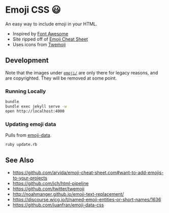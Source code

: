 # Emoji CSS :smiley:

An easy way to include emoji in your HTML.

* Inspired by [Font Awesome](http://fortawesome.github.io/Font-Awesome/)
* Site ripped off of [Emoji Cheat Sheet](http://www.emoji-cheat-sheet.com/)
* Uses icons from [Twemoji](https://twitter.github.io/twemoji/)

## Development

Note that the images under [`emoji/`](emoji/) are only there for legacy reasons, and are copyrighted. They will be removed at some point.

### Running Locally

```sh
bundle
bundle exec jekyll serve -w
open http://localhost:4000
```

### Updating emoji data

Pulls from [emoji-data](https://github.com/iamcal/emoji-data).

```sh
ruby update.rb
```

## See Also

* https://github.com/arvida/emoji-cheat-sheet.com#want-to-add-emojis-to-your-projects
* https://github.com/jch/html-pipeline
* https://github.com/twitter/twemoji
* http://noahmanger.github.io/emoji-text-replacement/
* https://discourse.wicg.io/t/named-emoji-entities-or-short-names/1636
* https://github.com/juanfran/emoji-data-css
